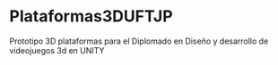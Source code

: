 # Plataformas3DUFTJP
Prototipo 3D plataformas para el Diplomado en Diseño y desarrollo de videojuegos 3d en UNITY
